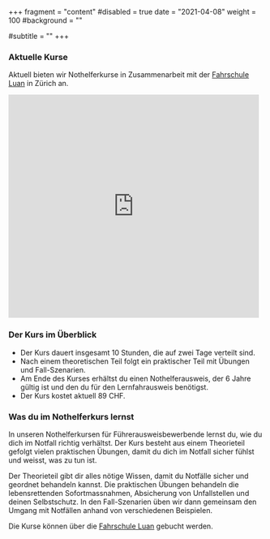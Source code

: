 +++
fragment = "content"
#disabled = true
date = "2021-04-08"
weight = 100
#background = ""

#subtitle = ""
+++

### Aktuelle Kurse

Aktuell bieten wir Nothelferkurse in Zusammenarbeit mit der [Fahrschule Luan](https://fahrschule-luan.ch/nothelferkurs/) in Zürich an.
<iframe src="https://partnergate.nothilfe24.ch/index.php/frame/index/YmFqZ29yYTc1QGdtYWlsLmNvbQ%3D%3D/Tm90aGlsZmVrdXJz/true" frameborder="0" width="98%" height="440px"></iframe>

### Der Kurs im Überblick

- Der Kurs dauert insgesamt 10 Stunden, die auf zwei Tage verteilt sind.
- Nach einem theoretischen Teil folgt ein praktischer Teil mit Übungen und Fall-Szenarien.
- Am Ende des Kurses erhältst du einen Nothelferausweis, der 6 Jahre gültig ist und den du für den Lernfahrausweis benötigst.
- Der Kurs kostet aktuell 89 CHF.

### Was du im Nothelferkurs lernst

In unseren Nothelferkursen für Führerausweisbewerbende lernst du, wie du dich im Notfall richtig verhältst.
Der Kurs besteht aus einem Theorieteil gefolgt vielen praktischen Übungen, damit du dich im Notfall sicher fühlst und weisst, was zu tun ist.

Der Theorieteil gibt dir alles nötige Wissen, damit du Notfälle sicher und geordnet behandeln kannst.
Die praktischen Übungen behandeln die lebensrettenden Sofortmassnahmen, Absicherung von Unfallstellen und deinen Selbstschutz.
In den Fall-Szenarien üben wir dann gemeinsam den Umgang mit Notfällen anhand von verschiedenen Beispielen.

Die Kurse können über die [Fahrschule Luan](https://fahrschule-luan.ch/nothelferkurs/) gebucht werden.
